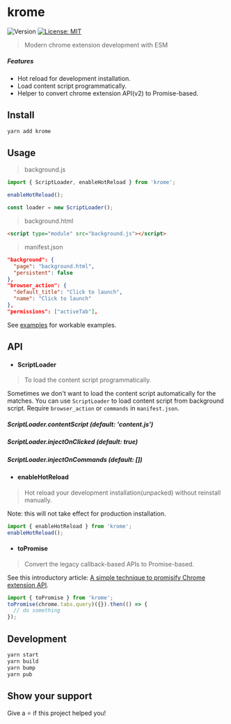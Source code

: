 # krome
![Version](https://img.shields.io/github/package-json/v/kromejs/krome?label=package.json)
[![License: MIT](https://img.shields.io/badge/License-MIT-yellow.svg)](https://github.com/kromejs/krome/blob/main/LICENSE)

> Modern chrome extension development with ESM

##### Features
- Hot reload for development installation.
- Load content script programmatically.
- Helper to convert chrome extension API(v2) to Promise-based.

## Install

```sh
yarn add krome
```

## Usage
> background.js
```js
import { ScriptLoader, enableHotReload } from 'krome';

enableHotReload();

const loader = new ScriptLoader();
```

> background.html
```html
<script type="module" src="background.js"></script>
```

> manifest.json
```json
"background": {
  "page": "background.html",
  "persistent": false
},
"browser_action": {
  "default_title": "Click to launch",
  "name": "Click to launch"
},
"permissions": ["activeTab"],
```

See [examples](examples) for workable examples.

## API
- #### ScriptLoader
> To load the content script programmatically.

Sometimes we don't want to load the content script automatically for the matches. You can use `ScriptLoader` to load content script from background script. Require `browser_action` or `commands` in `manifest.json`.
 
##### ScriptLoader.contentScript (default: 'content.js')
##### ScriptLoader.injectOnClicked (default: true)
##### ScriptLoader.injectOnCommands (default: [])

- #### enableHotReload
> Hot reload your development installation(unpacked) without reinstall manually.

Note: this will not take effect for production installation.

```js
import { enableHotReload } from 'krome';
enableHotReload();
```

- #### toPromise
> Convert the legacy callback-based APIs to Promise-based.

See this introductory article: [A simple technique to promisify Chrome extension API](https://dev.to/hankchiutw/a-simple-technique-to-promisify-chrome-extension-api-1e0c).
```js
import { toPromise } from 'krome';
toPromise(chrome.tabs.query)({}).then(() => {
  // do something
});
```

## Development

```sh
yarn start
yarn build
yarn bump
yarn pub
```

## Show your support

Give a ⭐️ if this project helped you!
